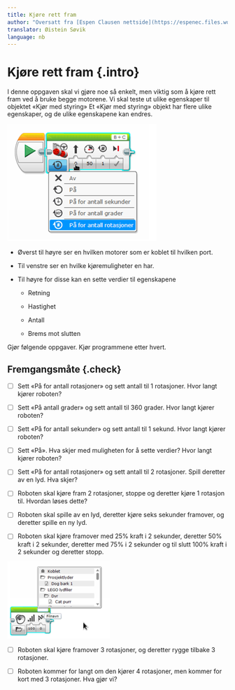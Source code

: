 ```yaml
---
title: Kjøre rett fram
author: "Oversatt fra [Espen Clausen nettside](https://espenec.files.wordpress.com/2015/09/lego-mindstorms-del-1-1.pdf)"
translator: Øistein Søvik
language: nb
---
```



# Kjøre rett fram {.intro}

I denne oppgaven skal vi gjøre noe så enkelt, men viktig som å kjøre rett fram
ved å bruke begge motorene. Vi skal teste ut ulike egenskaper til objektet «Kjør
med styring» Et «Kjør med styring» objekt har flere ulike egenskaper, og de
ulike egenskapene kan endres.

![Bilde av et ferdig program](lego_mindstorms_frem_1.png)

* Øverst til høyre ser en hvilken motorer som er koblet til hvilken port.

* Til venstre ser en hvilke kjøremuligheter en har.

* Til høyre for disse kan en sette verdier til egenskapene

  * Retning

  * Hastighet

  * Antall

  * Brems mot slutten

Gjør følgende oppgaver. Kjør programmene etter hvert.

## Fremgangsmåte {.check}

- [ ] Sett «På for antall rotasjoner» og sett antall til 1 rotasjoner. Hvor
  langt kjører roboten?

- [ ] Sett «På antall grader» og sett antall til 360 grader. Hvor langt kjører
  roboten?

- [ ] Sett «På for antall sekunder» og sett antall til 1 sekund. Hvor langt
  kjører roboten?

- [ ] Sett «På». Hva skjer med muligheten for å sette verdier? Hvor langt kjører
  roboten?

- [ ] Sett «På for antall rotasjoner» og sett antall til 2 rotasjoner. Spill
  deretter av en lyd. Hva skjer?

- [ ] Roboten skal kjøre fram 2 rotasjoner, stoppe og deretter kjøre 1 rotasjon
  til. Hvordan løses dette?

- [ ] Roboten skal spille av en lyd, deretter kjøre seks sekunder framover, og
  deretter spille en ny lyd.

- [ ] Roboten skal kjøre framover med 25% kraft i 2 sekunder, deretter 50% kraft
  i 2 sekunder, deretter med 75% i 2 sekunder og til slutt 100% kraft i 2
  sekunder og deretter stopp.

![Bilde av et ferdig program](lego_mindstorms_frem_2.png)

- [ ] Roboten skal kjøre framover 3 rotasjoner, og deretter rygge tilbake 3
  rotasjoner.

- [ ] Roboten kommer for langt om den kjører 4 rotasjoner, men kommer for kort
  med 3 rotasjoner. Hva gjør vi?
